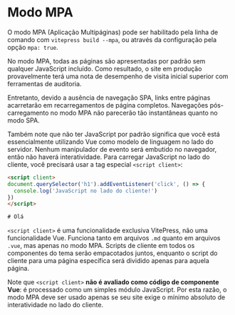 # Modo MPA <Badge type="warning" text="experimental" />

O modo MPA (Aplicação Multipáginas) pode ser habilitado pela linha de comando com `vitepress build --mpa`, ou através da configuração pela opção `mpa: true`.

No modo MPA, todas as páginas são apresentadas por padrão sem qualquer JavaScript incluído. Como resultado, o site em produção provavelmente terá uma nota de desempenho de visita inicial superior com ferramentas de auditoria.

Entretanto, devido a ausência de navegação SPA, links entre páginas acarretarão em recarregamentos de página completos. Navegações pós-carregamento no modo MPA não parecerão tão instantâneas quanto no modo SPA.

Também note que não ter JavaScript por padrão significa que você está essencialmente utilizando Vue como modelo de linguagem no lado do servidor. Nenhum manipulador de evento será embutido no navegador, então não haverá interatividade. Para carregar JavaScript no lado do cliente, você precisará usar a tag especial `<script client>`:

```html
<script client>
document.querySelector('h1').addEventListener('click', () => {
  console.log('JavaScript no lado do cliente!')
})
</script>

# Olá
```

`<script client>` é uma funcionalidade exclusiva VitePress, não uma funcionalidade Vue. Funciona tanto em arquivos `.md` quanto em arquivos `.vue`, mas apenas no modo MPA. Scripts de cliente em todos os componentes do tema serão empacotados juntos, enquanto o script do cliente para uma página específica será dividido apenas para aquela página.

Note que `<script client>` **não é avaliado como código de componente Vue**: é processado como um simples módulo JavaScript. Por esta razão, o modo MPA deve ser usado apenas se seu site exige o mínimo absoluto de interatividade no lado do cliente.
